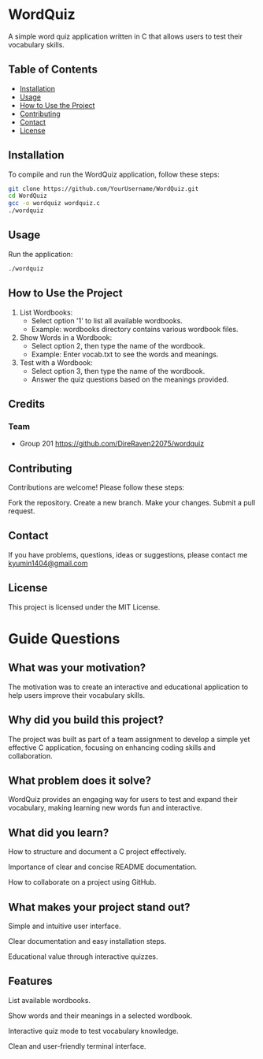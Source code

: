 # WordQuiz

A simple word quiz application written in C that allows users to test their vocabulary skills.

## Table of Contents
- [Installation](#installation)
- [Usage](#usage)
- [How to Use the Project](#how-to-use-the-project)
- [Contributing](#contributing)
- [Contact](#contact)
- [License](#license)

## Installation

To compile and run the WordQuiz application, follow these steps:

```bash
git clone https://github.com/YourUsername/WordQuiz.git
cd WordQuiz
gcc -o wordquiz wordquiz.c
./wordquiz
```

## Usage

Run the application:
```bash
./wordquiz
```

## How to Use the Project
 1. List Wordbooks:
    - Select option '1' to list all available wordbooks.
    - Example: wordbooks directory contains various wordbook files.
 2. Show Words in a Wordbook:
    - Select option 2, then type the name of the wordbook.
    - Example: Enter vocab.txt to see the words and meanings.
 3. Test with a Wordbook:
    - Select option 3, then type the name of the wordbook.
    - Answer the quiz questions based on the meanings provided.

## Credits
### Team
- Group 201 https://github.com/DireRaven22075/wordquiz
  
## Contributing

Contributions are welcome! Please follow these steps:

Fork the repository.
Create a new branch.
Make your changes.
Submit a pull request.

## Contact

If you have problems, questions, ideas or suggestions, please contact me kyumin1404@gmail.com 


## License
This project is licensed under the MIT License.

# Guide Questions
## What was your motivation?
The motivation was to create an interactive and educational application to help users improve their vocabulary skills.

## Why did you build this project?
The project was built as part of a team assignment to develop a simple yet effective C application, focusing on enhancing coding skills and collaboration.

## What problem does it solve?
WordQuiz provides an engaging way for users to test and expand their vocabulary, making learning new words fun and interactive.

## What did you learn?
How to structure and document a C project effectively.

Importance of clear and concise README documentation.

How to collaborate on a project using GitHub.

## What makes your project stand out?
Simple and intuitive user interface.

Clear documentation and easy installation steps.

Educational value through interactive quizzes.

## Features
List available wordbooks.

Show words and their meanings in a selected wordbook.

Interactive quiz mode to test vocabulary knowledge.

Clean and user-friendly terminal interface.
